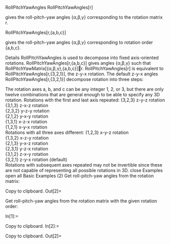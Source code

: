 RollPitchYawAngles
RollPitchYawAngles[r]

gives the roll-pitch-yaw angles {α,β,γ} corresponding to the rotation matrix r.

RollPitchYawAngles[r,{a,b,c}]

gives the roll-pitch-yaw angles {α,β,γ} corresponding to rotation order {a,b,c}.

Details
RollPitchYawAngles is used to decompose into fixed axis-oriented rotations.
RollPitchYawAngles[r,{a,b,c}] gives angles {α,β,γ} such that RollPitchYawMatrix[{α,β,γ},{a,b,c}]r.
RollPitchYawAngles[r] is equivalent to RollPitchYawAngles[r,{3,2,1}], the z-y-x rotation.
The default z-y-x angles RollPitchYawAngles[r,{3,2,1}] decompose rotation into three steps:

The rotation axes a, b, and c can be any integer 1, 2, or 3, but there are only twelve combinations that are general enough to be able to specify any 3D rotation.
Rotations with the first and last axis repeated:
{3,2,3}	z-y-z rotation	
{3,1,3}	z-x-z rotation	
{2,3,2}	y-z-y rotation	
{2,1,2}	y-x-y rotation	
{1,3,1}	x-z-x rotation	
{1,2,1}	x-y-x rotation	
Rotations with all three axes different:
{1,2,3}	x-y-z rotation	
{1,3,2}	x-z-y rotation	
{2,1,3}	y-x-z rotation	
{2,3,1}	y-z-x rotation	
{3,1,2}	z-x-y rotation	
{3,2,1}	z-y-x rotation (default)	
Rotations with subsequent axes repeated may not be invertible since these are not capable of representing all possible rotations in 3D.
close
Examples
open all
Basic Examples  (2)
Get roll-pitch-yaw angles from the rotation matrix:
 
Copy to clipboard.
Out[2]=	

Get roll-pitch-yaw angles from the rotation matrix with the given rotation order:

In[1]:=	
 
Copy to clipboard.
In[2]:=	
 
Copy to clipboard.
Out[2]=	


